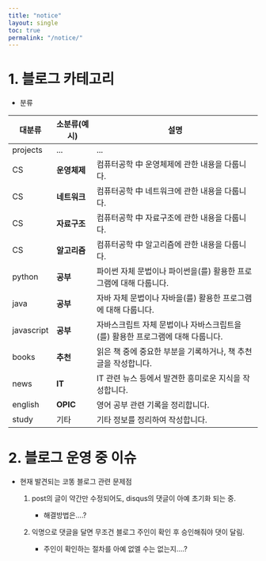 ```yaml
---
title: "notice"
layout: single
toc: true
permalink: "/notice/"
---
```


# 1. 블로그 카테고리

- 분류

|대분류|소분류(예시)|설명|
|---|---|---|
|projects|...|...|
|CS|**운영체제**|컴퓨터공학 中 운영체제에 관한 내용을 다룹니다.|
|CS|**네트워크**|컴퓨터공학 中 네트워크에 관한 내용을 다룹니다.|
|CS|**자료구조**|컴퓨터공학 中 자료구조에 관한 내용을 다룹니다.|
|CS|**알고리즘**|컴퓨터공학 中 알고리즘에 관한 내용을 다룹니다.|
|python|**공부**|파이썬 자체 문법이나 파이썬을(를) 활용한 프로그램에 대해 다룹니다.|
|java|**공부**|자바 자체 문법이나 자바을(를) 활용한 프로그램에 대해 다룹니다.|
|javascript|**공부**|자바스크립트 자체 문법이나 자바스크립트을(를) 활용한 프로그램에 대해 다룹니다.|
|books|**추천**|읽은 책 중에 중요한 부분을 기록하거나, 책 추천글을 작성합니다.|
|news|**IT**|IT 관련 뉴스 등에서 발견한 흥미로운 지식을 작성합니다.|
|english|**OPIC**|영어 공부 관련 기록을 정리합니다.|
|study|기타|기타 정보를 정리하여 작성합니다.|


# 2. 블로그 운영 중 이슈

+ 현재 발견되는 코똥 블로그 관련 문제점

    1. post의 글이 약간만 수정되어도, disqus의 댓글이 아예 초기화 되는 중. 
        - 해결방법은....?

    2. 익명으로 댓글을 달면 무조건 블로그 주인이 확인 후 승인해줘야 댓이 달림. 
        - 주인이 확인하는 절차를 아예 없엘 수는 없는지....?
